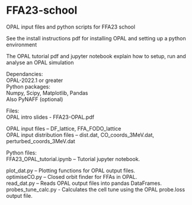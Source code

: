 # FFA23-school
OPAL input files and python scripts for FFA23 school  

See the install instructions pdf for installing OPAL and setting up a python environment  

The OPAL tutorial pdf and jupyter notebook explain how to setup, run and analyse an OPAL simulation  

Dependancies:  
OPAL-2022.1 or greater  
Python packages:  
Numpy, Scipy, Matplotlib, Pandas  
Also PyNAFF (optional)  

Files:  
OPAL intro slides - FFA23-OPAL.pdf

OPAL input files – DF_lattice, FFA_FODO_lattice  
OPAL input distribution files – dist.dat, CO_coords_3MeV.dat, perturbed_coords_3MeV.dat  

Python files:  
FFA23_OPAL_tutorial.ipynb – Tutorial jupyter notebook.  

plot_dat.py – Plotting functions for OPAL output files.  
optimiseCO.py – Closed orbit finder for FFAs in OPAL.  
read_dat.py – Reads OPAL output files into pandas DataFrames.  
probes_tune_calc.py - Calculates the cell tune using the OPAL probe.loss output file.
